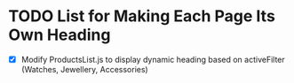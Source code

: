 # TODO List for Making Each Page Its Own Heading

- [x] Modify ProductsList.js to display dynamic heading based on activeFilter (Watches, Jewellery, Accessories)
